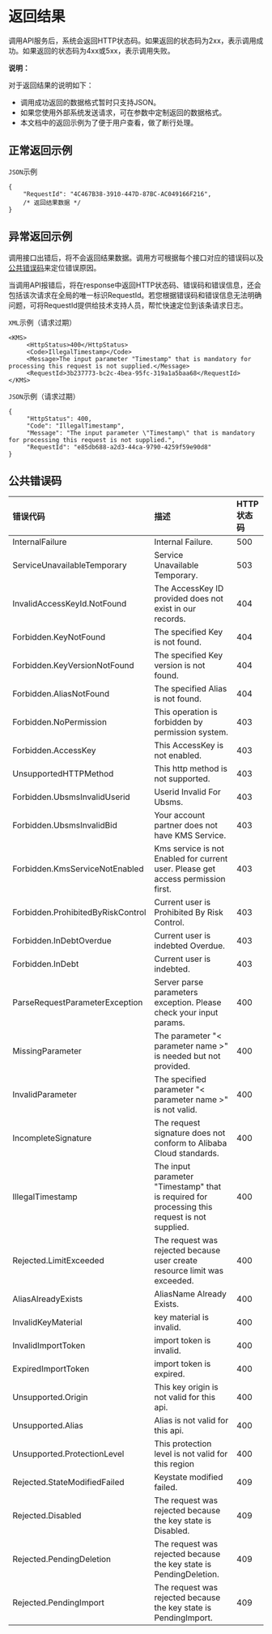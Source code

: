 # 返回结果

调用API服务后，系统会返回HTTP状态码。如果返回的状态码为2xx，表示调用成功。如果返回的状态码为4xx或5xx，表示调用失败。

**说明：**

对于返回结果的说明如下：

-   调用成功返回的数据格式暂时只支持JSON。
-   如果您使用外部系统发送请求，可在参数中定制返回的数据格式。
-   本文档中的返回示例为了便于用户查看，做了断行处理。

## 正常返回示例

`JSON`示例

```
{
    "RequestId": "4C467B38-3910-447D-87BC-AC049166F216",
    /* 返回结果数据 */
}
```

## 异常返回示例

调用接口出错后，将不会返回结果数据。调用方可根据每个接口对应的错误码以及[公共错误码](#section_69008_03)来定位错误原因。

当调用API报错后，将在response中返回HTTP状态码、错误码和错误信息，还会包括该次请求在全局的唯一标识RequestId。若您根据错误码和错误信息无法明确问题，可将RequestId提供给技术支持人员，帮忙快速定位到该条请求日志。

`XML`示例（请求过期）

```
<KMS>
     <HttpStatus>400</HttpStatus>
     <Code>IllegalTimestamp</Code>
     <Message>The input parameter "Timestamp" that is mandatory for processing this request is not supplied.</Message>
     <RequestId>3b237773-bc2c-4bea-95fc-319a1a5baa68</RequestId>
</KMS>
```

`JSON`示例（请求过期）

```
{
     "HttpStatus": 400,
     "Code": "IllegalTimestamp",
     "Message": "The input parameter \"Timestamp\" that is mandatory for processing this request is not supplied.",
     "RequestId": "e85db688-a2d3-44ca-9790-4259f59e90d8"
}
```

## 公共错误码

|错误代码|描述|HTTP状态码|
|:---|:-|:------|
|InternalFailure|Internal Failure.|500|
|ServiceUnavailableTemporary|Service Unavailable Temporary.|503|
|InvalidAccessKeyId.NotFound|The AccessKey ID provided does not exist in our records.|404|
|Forbidden.KeyNotFound|The specified Key is not found.|404|
|Forbidden.KeyVersionNotFound|The specified Key version is not found.|404|
|Forbidden.AliasNotFound|The specified Alias is not found.|404|
|Forbidden.NoPermission|This operation is forbidden by permission system.|403|
|Forbidden.AccessKey|This AccessKey is not enabled.|403|
|UnsupportedHTTPMethod|This http method is not supported.|403|
|Forbidden.UbsmsInvalidUserid|Userid Invalid For Ubsms.|403|
|Forbidden.UbsmsInvalidBid|Your account partner does not have KMS Service.|403|
|Forbidden.KmsServiceNotEnabled|Kms service is not Enabled for current user. Please get access permission first.|403|
|Forbidden.ProhibitedByRiskControl|Current user is Prohibited By Risk Control.|403|
|Forbidden.InDebtOverdue|Current user is indebted Overdue.|403|
|Forbidden.InDebt|Current user is indebted.|403|
|ParseRequestParameterException|Server parse parameters exception. Please check your input params.|400|
|MissingParameter|The parameter "< parameter name \>" is needed but not provided.|400|
|InvalidParameter|The specified parameter "< parameter name \>" is not valid.|400|
|IncompleteSignature|The request signature does not conform to Alibaba Cloud standards.|400|
|IllegalTimestamp|The input parameter "Timestamp" that is required for processing this request is not supplied.|400|
|Rejected.LimitExceeded|The request was rejected because user create resource limit was exceeded.|400|
|AliasAlreadyExists|AliasName Already Exists.|400|
|InvalidKeyMaterial|key material is invalid.|400|
|InvalidImportToken|import token is invalid.|400|
|ExpiredImportToken|import token is expired.|400|
|Unsupported.Origin|This key origin is not valid for this api.|400|
|Unsupported.Alias|Alias is not valid for this api.|400|
|Unsupported.ProtectionLevel|This protection level is not valid for this region|400|
|Rejected.StateModifiedFailed|Keystate modified failed.|409|
|Rejected.Disabled|The request was rejected because the key state is Disabled.|409|
|Rejected.PendingDeletion|The request was rejected because the key state is PendingDeletion.|409|
|Rejected.PendingImport|The request was rejected because the key state is PendingImport.|409|

